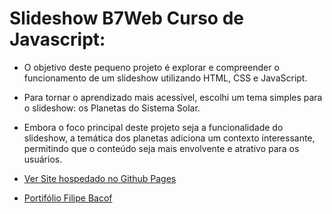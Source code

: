 # Slideshow B7Web Curso de Javascript:

- O objetivo deste pequeno projeto é explorar e compreender o funcionamento de um slideshow utilizando HTML, CSS e JavaScript.
<!-- - Através dessa prática, busca-se adquirir conhecimento sobre como criar e manipular um slideshow de forma interativa e responsiva. -->
- Para tornar o aprendizado mais acessível, escolhi um tema simples para o slideshow: os Planetas do Sistema Solar.

- Embora o foco principal deste projeto seja a funcionalidade do slideshow, a temática dos planetas adiciona um contexto interessante, permitindo que o conteúdo seja mais envolvente e atrativo para os usuários.

- [Ver Site hospedado no Github Pages](https://filipe-bacof.github.io/Projeto_Slideshow/)

- [Portifólio Filipe Bacof](https://portifolio-filipe-bacof.vercel.app/)
